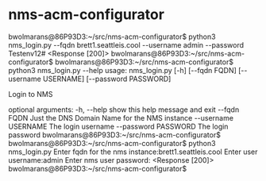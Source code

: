 # nms-acm-configurator
bwolmarans@86P93D3:~/src/nms-acm-configurator$ python3 nms_login.py --fqdn brett1.seattleis.cool --username admin --password Testenv12#
<Response [200]>
bwolmarans@86P93D3:~/src/nms-acm-configurator$
bwolmarans@86P93D3:~/src/nms-acm-configurator$ python3 nms_login.py --help
usage: nms_login.py [-h] [--fqdn FQDN] [--username USERNAME] [--password PASSWORD]

Login to NMS

optional arguments:
  -h, --help           show this help message and exit
  --fqdn FQDN          Just the DNS Domain Name for the NMS instance
  --username USERNAME  The login username
  --password PASSWORD  The login password
bwolmarans@86P93D3:~/src/nms-acm-configurator$
bwolmarans@86P93D3:~/src/nms-acm-configurator$ python3 nms_login.py
Enter fqdn for the nms instance:brett1.seattleis.cool
Enter user username:admin
Enter nms user password:
<Response [200]>
bwolmarans@86P93D3:~/src/nms-acm-configurator$

